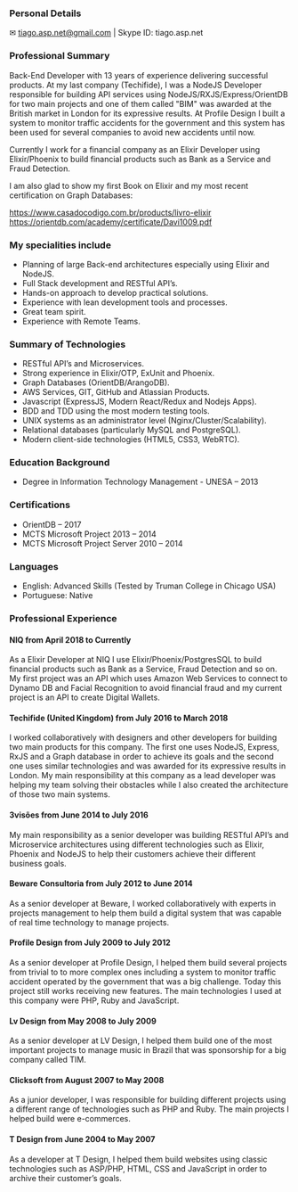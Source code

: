 ### Personal Details

✉  tiago.asp.net@gmail.com | Skype ID: tiago.asp.net

### Professional Summary

Back-End Developer with 13 years of experience delivering successful products. At my last company (Techifide), I was a NodeJS Developer responsible for building API services using NodeJS/RXJS/Express/OrientDB for two main projects and one of them called "BIM" was awarded at the British market in London for its expressive results. At Profile Design I built a system to monitor traffic accidents for the government and this system has been used for several companies to avoid new accidents until now.

Currently I work for a financial company as an Elixir Developer using Elixir/Phoenix to build financial products such as Bank as a Service and Fraud Detection.

I am also glad to show my first Book on Elixir and my most recent certification on Graph Databases:

https://www.casadocodigo.com.br/products/livro-elixir
https://orientdb.com/academy/certificate/Davi1009.pdf


### My specialities include

- Planning of large Back-end architectures especially using Elixir and NodeJS.
- Full Stack development and RESTful API’s.
- Hands-on approach to develop practical solutions.
- Experience with lean development tools and processes.
- Great team spirit.
- Experience with Remote Teams.

### Summary of Technologies

- RESTful API’s and Microservices.
- Strong experience in Elixir/OTP, ExUnit and Phoenix.
- Graph Databases (OrientDB/ArangoDB).
- AWS Services, GIT, GitHub and Atlassian Products.
- Javascript (ExpressJS, Modern React/Redux and Nodejs Apps).
- BDD and TDD using the most modern testing tools.
- UNIX systems as an administrator level (Nginx/Cluster/Scalability).
- Relational databases (particularly MySQL and PostgreSQL).
- Modern client-side technologies (HTML5, CSS3, WebRTC).

### Education Background

- Degree in Information Technology Management - UNESA – 2013

### Certifications

- OrientDB – 2017
- MCTS Microsoft Project 2013 – 2014
- MCTS Microsoft Project Server 2010 – 2014

### Languages

- English: Advanced Skills (Tested by Truman College in Chicago USA)
- Portuguese: Native

### Professional Experience

#### NIQ from April 2018 to Currently

As a Elixir Developer at NIQ I use Elixir/Phoenix/PostgresSQL to build financial products such as Bank as a Service, Fraud Detection and so on. My first project was an API which uses Amazon Web Services to connect to Dynamo DB and Facial Recognition to avoid financial fraud and my current project is an API to create Digital Wallets.

#### Techifide (United Kingdom) from July 2016 to March 2018

I worked collaboratively with designers and other developers for building two main products for this company. The first one uses NodeJS, Express, RxJS and a Graph database in order to achieve its goals and the second one uses similar technologies and was awarded for its expressive results in London. My main responsibility at this company as a lead developer was helping my team solving their obstacles while I also created the architecture of those two main systems.

#### 3visões from June 2014 to July 2016

My main responsibility as a senior developer was building RESTful API’s and Microservice architectures using different technologies such as Elixir, Phoenix and NodeJS to help their customers achieve their different business goals.

#### Beware Consultoria from July 2012 to June 2014

As a senior developer at Beware, I worked collaboratively with experts in projects management to help them build a digital system that was capable of real time technology to manage projects.

#### Profile Design from July 2009 to July 2012

As a senior developer at Profile Design, I helped them build several projects from trivial to to more complex ones including a system to monitor traffic accident operated by the government that was a big challenge. Today this project still works receiving new features. The main technologies I used at this company were PHP, Ruby and JavaScript.

#### Lv Design from May 2008 to July 2009

As a senior developer at LV Design, I helped them build one of the most important projects to manage music in Brazil that was sponsorship for a big company called TIM.

#### Clicksoft from August 2007 to May 2008

As a junior developer, I was responsible for building different projects using a different range of technologies such as PHP and Ruby. The main projects I helped build were e-commerces.

#### T Design from June 2004 to May 2007

As a developer at T Design, I helped them build websites using classic technologies such as ASP/PHP, HTML, CSS and JavaScript  in order to archive their customer’s goals.
